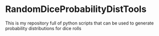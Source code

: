 # RandomDiceProbabilityDistTools
This is my repository full of python scripts that can be used to generate probability distributions for dice rolls

